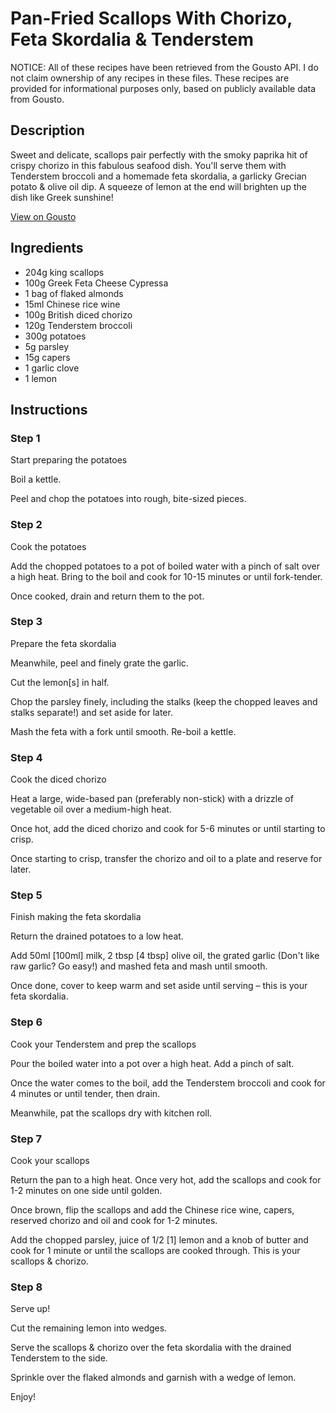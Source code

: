 # Pan-Fried Scallops With Chorizo, Feta Skordalia & Tenderstem

NOTICE: All of these recipes have been retrieved from the Gousto API. I do not claim ownership of any recipes in these files. These recipes are provided for informational purposes only, based on publicly available data from Gousto.

## Description

Sweet and delicate, scallops pair perfectly with the smoky paprika hit of crispy chorizo in this fabulous seafood dish. You'll serve them with Tenderstem broccoli and a homemade feta skordalia, a garlicky Grecian potato & olive oil dip. A squeeze of lemon at the end will brighten up the dish like Greek sunshine!

[View on Gousto](https://www.gousto.co.uk/recipes/cookbook/pan-fried-scallops-with-chorizo-feta-skordalia-tenderstem)

## Ingredients

- 204g king scallops
- 100g Greek Feta Cheese Cypressa
- 1 bag of flaked almonds
- 15ml Chinese rice wine
- 100g British diced chorizo 
- 120g Tenderstem broccoli
- 300g potatoes
- 5g parsley
- 15g capers
- 1 garlic clove
- 1 lemon

## Instructions


### Step 1

Start preparing the potatoes


Boil a kettle.


Peel and chop the potatoes into rough, bite-sized pieces.


### Step 2

Cook the potatoes


Add the chopped potatoes to a pot of boiled water with a pinch of salt over a high heat. Bring to the boil and cook for 10-15 minutes or until fork-tender.


Once cooked, drain and return them to the pot.


### Step 3

Prepare the feta skordalia


Meanwhile, peel and finely grate the garlic.


Cut the lemon<span class="text-danger">[s]</span> in half.


Chop the parsley finely, including the stalks (keep the chopped leaves and stalks separate!) and set aside for later.


Mash the feta with a fork until smooth. Re-boil a kettle.


### Step 4

Cook the diced chorizo 


Heat a large, wide-based pan (preferably non-stick) with a drizzle of vegetable oil over a medium-high heat.


Once hot, add the diced chorizo and cook for 5-6 minutes or until starting to crisp.


Once starting to crisp, transfer the chorizo and oil to a plate and reserve for later.


### Step 5

Finish making the feta skordalia


Return the drained potatoes to a low heat.


Add 50ml <span class="text-danger">[100ml]</span> milk, 2 tbsp<span class="text-danger"> [4 tbsp]</span> olive oil, the grated garlic (Don't like raw garlic? Go easy!) and mashed feta and mash until smooth.


Once done, cover to keep warm and set aside until serving – this is your feta skordalia.


### Step 6

Cook your Tenderstem and prep the scallops


Pour the boiled water into a pot over a high heat. Add a pinch of salt.


Once the water comes to the boil, add the Tenderstem broccoli and cook for 4 minutes or until tender, then drain.


Meanwhile, pat the scallops dry with kitchen roll.


### Step 7

Cook your scallops


Return the pan to a high heat. Once very hot, add the scallops and cook for 1-2 minutes on one side until golden.


Once brown, flip the scallops and add the Chinese rice wine, capers, reserved chorizo and oil and cook for 1-2 minutes.


Add the chopped parsley, juice of 1/2 <span class="text-danger">[1]</span> lemon and a knob of butter and cook for 1 minute or until the scallops are cooked through.<span class="text-highlight"> This is your scallops &amp; chorizo.</span>

### Step 8

Serve up!


Cut the remaining lemon into wedges.


Serve the scallops &amp; chorizo over the feta skordalia with the drained Tenderstem to the side.


Sprinkle over the flaked almonds and garnish with a wedge of lemon.


Enjoy!

